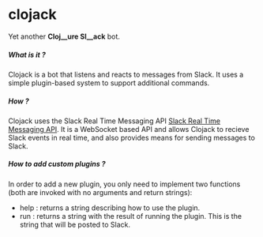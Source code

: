 # clojack
Yet another __Cloj__ure Sl__ack__ bot.

##### What is it ?
Clojack is a bot that listens and reacts to messages from Slack. It uses a simple plugin-based system to support additional commands.

##### How ?
Clojack uses the Slack Real Time Messaging API [Slack Real Time Messaging API](https://api.slack.com/rtm). It is a WebSocket based API and allows Clojack to recieve Slack events in real time, and also provides means for sending messages to Slack.

##### How to add custom plugins ?
In order to add a new plugin, you only need to implement two functions (both are invoked with no arguments and return strings):

* help : returns a string describing how to use the plugin. 
* run : returns a string with the result of running the plugin. This is the string that will be posted to Slack. 
